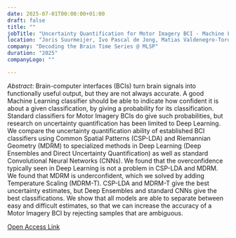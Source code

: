 ```yaml
---
date: 2025-07-01T00:00:00+01:00
draft: false
title: ""
jobTitle: "Uncertainty Quantification for Motor Imagery BCI - Machine Learning vs. Deep Learning"
location: "Joris Suurmeijer, Ivo Pascal de Jong, Matias Valdenegro-Toro, Andreea Ioana Sburlea"
company: "Decoding the Brain Time Series @ MLSP"
duration: "2025"
companyLogo: ""

---
```

*Abstract*: Brain-computer interfaces (BCIs) turn brain signals into functionally useful output, but they are not always accurate. A good Machine Learning classifier should be able to indicate how confident it is about a given classification, by giving a probability for its classification. Standard classifiers for Motor Imagery BCIs do give such probabilities, but research on uncertainty quantification has been limited to Deep Learning. We compare the uncertainty quantification ability of established BCI classifiers using Common Spatial Patterns (CSP-LDA) and Riemannian Geometry (MDRM) to specialized methods in Deep Learning (Deep Ensembles and Direct Uncertainty Quantification) as well as standard Convolutional Neural Networks (CNNs).
We found that the overconfidence typically seen in Deep Learning is not a problem in CSP-LDA and MDRM. We found that MDRM is underconfident, which we solved by adding Temperature Scaling (MDRM-T). CSP-LDA and MDRM-T give the best uncertainty estimates, but Deep Ensembles and standard CNNs give the best classifications. We show that all models are able to separate between easy and difficult estimates, so that we can increase the accuracy of a Motor Imagery BCI by rejecting samples that are ambiguous.

[Open Access Link](https://doi.org/10.48550/arXiv.2507.07511)